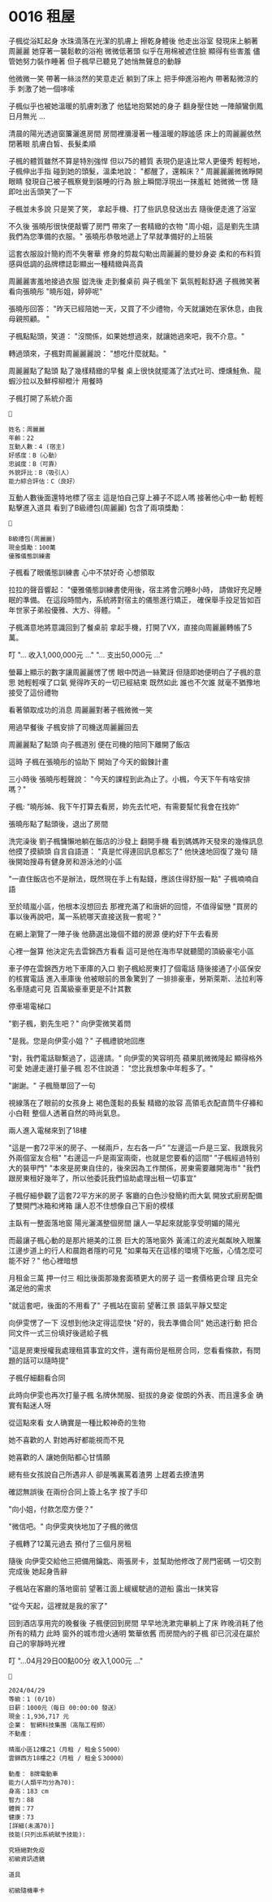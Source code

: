 # 0016 租屋

子楓從浴缸起身
水珠滴落在光潔的肌膚上
擦乾身體後
他走出浴室
發現床上躺著周麗麗
她穿著一襲鬆軟的浴袍
微微低著頭
似乎在用棉被遮住臉
顯得有些害羞
儘管她努力裝作睡著
但子楓早已聽見了她悄無聲息的動靜

他微微一笑
帶著一絲淡然的笑意走近
躺到了床上
把手伸進浴袍內
帶著點微涼的手
刺激了她一個哆嗦

子楓似乎也被她溫暖的肌膚刺激了
他猛地抱緊她的身子
翻身壓住她
一陣顛鸞倒鳳日月無光 …

清晨的陽光透過窗簾灑進房間
房間裡瀰漫著一種溫暖的靜謐感
床上的周麗麗依然閉著眼
肌膚白皙、長髮柔順

子楓的體質雖然不算是特別強悍
但以75的體質
表現仍是遠比常人更優秀
輕輕地，子楓伸出手指
碰到她的頭髮，溫柔地說：
"都醒了，還賴床？"
周麗麗麗微微睜開眼睛
發現自己被子楓察覺到裝睡的行為
臉上瞬間浮現出一抹羞紅
她微微一愣
隨即吐出舌頭笑了一下

子楓並未多說
只是笑了笑，
拿起手機、打了些訊息發送出去
隨後便走進了浴室

不久後
張曉彤很快便敲響了房門
帶來了一套精緻的衣物
"周小姐，這是劉先生請我們為您準備的衣服。"
張曉彤恭敬地遞上了早就準備好的上班裝

這套衣服設計簡約而不失奢華
修身的剪裁勾勒出周麗麗的曼妙身姿
柔和的布料質感與低調的品牌標誌彰顯出一種精緻與高貴

周麗麗害羞地接過衣服
盥洗後
走到餐桌前
與子楓坐下
氣氛輕鬆舒適
子楓微笑著看向張曉彤
"曉彤姐，婷婷呢"

張曉彤回答：
"昨天已經陪她一天，又買了不少禮物，今天就讓她在家休息，由我母親照顧。 "

子楓點點頭，笑道：
"沒關係，如果她想過來，就讓她過來吧，我不介意。"

轉過頭來，子楓對周麗麗麗說：
"想吃什麼就點。"

周麗麗點了點頭
點了幾樣精緻的早餐
桌上很快就擺滿了法式吐司、煙燻鮭魚、龍蝦沙拉以及鮮榨柳橙汁
用餐時

子楓打開了系統介面

```
📰

姓名：周麗麗
年齡：22
互動人數：4 (宿主)
好感度：B（心動）
忠誠度：B（可靠）
外貌評比：B（吸引人）
能力綜合評估：C（良好）

```

互動人數後面還特地標了宿主
這是怕自己穿上褲子不認人嗎
接著他心中一動
輕輕點擊進入道具
看到了B級禮包(周麗麗)
包含了兩項獎勵：

```
🎁

B級禮包(周麗麗)
現金獎勵：100萬
優雅儀態訓練書

```

子楓看了眼儀態訓練書
心中不禁好奇
心想領取

拉拉的聲音響起：
"優雅儀態訓練書使用後，宿主將會沉睡8小時，
請做好充足睡眠的準備。
在這段時間內，系統將對宿主的儀態進行矯正，
確保舉手投足皆如百年世家子弟般優雅、大方、得體。 "

子楓滿意地將意識回到了餐桌前
拿起手機，打開了VX，直接向周麗麗轉帳了5萬。

叮
"… 收入1,000,000元 …"
"… 支出50,000元 …"

螢幕上顯示的數字讓周麗麗愣了愣
眼中閃過一絲驚訝
但隨即她便明白了子楓的意思
她輕輕嘆了口氣
覺得昨天的一切已經結束
既然如此
誰也不欠誰
就毫不猶豫地接受了這份禮物

看著領取成功的消息
周麗麗對著子楓微微一笑

用過早餐後
子楓安排了司機送周麗麗回去

周麗麗點了點頭
向子楓道別
便在司機的陪同下離開了飯店

這時
子楓在張曉彤的協助下
開始了今天的鍛鍊計畫

三小時後
張曉彤輕聲說：
"今天的課程到此為止了。小楓，今天下午有啥安排嗎？"

子楓:
”曉彤姊、我下午打算去看房，妳先去忙吧，有需要幫忙我會在找妳”

張曉彤點了點頭後，退出了房間

洗完澡後
劉子楓慵懶地躺在飯店的沙發上
翻開手機
看到媽媽昨天發來的幾條訊息
他摸了摸額頭
自言自語道：
"真是忙得連回訊息都忘了"
他快速地回復了幾句
隨後開始搜尋有健身房和游泳池的小區

"一直住飯店也不是辦法，既然現在手上有點錢，應該住得舒服一點"
子楓喃喃自語

至於晴嵐小區，他根本沒想回去
那裡充滿了和唐妍的回憶，不值得留戀
"買房的事以後再說吧，萬一系統哪天直接送我一套呢？"

在網上瀏覽了一陣子後
他篩選出幾個不錯的房源
便約好下午去看房

心裡一盤算
他決定先去雲錦西方看看
這可是他在海市早就聽聞的頂級豪宅小區

車子停在雲錦西方地下車庫的入口
劉子楓給房東打了個電話
隨後接通了小區保安的核實電話
進入車庫後
他被眼前的景象驚到了
一排排豪車，勞斯萊斯、法拉利等名車隨處可見
百萬級豪車更是不計其數

停車場電梯口

"劉子楓，劉先生吧？"
向伊雯微笑着問

"是我。您是向伊雯小姐？"
子楓禮貌地回應

"對，我們電話聯繫過了，這邊請。"
向伊雯的笑容明亮
蘋果肌微微隆起
顯得格外可愛
她邊走邊打量子楓
忍不住說道：
"您比我想象中年輕多了。"

"謝謝。"
子楓簡單回了一句

視線落在了眼前的女孩身上
褐色蓬鬆的長髮
精緻的妝容
高領毛衣配直筒牛仔褲和小白鞋
整個人透著自然的時尚氣息。

兩人進入電梯來到了18樓

"這是一套72平米的房子、一梯兩戶，左右各一戶”
”左邊這一戶是三室、我跟我另外兩個室友合租"
"右邊這一戶是兩室兩衛，也就是您要看的這間”
”子楓經過特别大的裝甲門"
"本來是房東自住的，後來因為工作關係，房東需要離開海市"
"我們跟房東租好幾年了，所以他委託我們協助處理出租一切事宜"

子楓仔細參觀了這套72平方米的房子
客廳的白色沙發簡約而大氣
開放式廚房配備了雙開門冰箱和烤箱
讓人忍不住想像自己下廚的模樣

主臥有一整面落地窗
陽光灑滿整個房間
讓人一早起來就能享受明媚的陽光

而最讓子楓心動的是那片絕美的江景
巨大的落地窗外
黃浦江的波光粼粼映入眼簾
江邊步道上的行人和晨跑者隱約可見
"如果每天在這樣的環境下吃飯，心情怎麼可能不好？"
他心裡暗想

月租金三萬
押一付三
相比後面那幾套面積更大的房子
這一套價格更合理
且完全滿足他的需求

"就這套吧，後面的不用看了"
子楓站在窗前
望著江景
語氣平靜又堅定

向伊雯愣了一下
沒想到他決定得這麼快
"好的，我去準備合同"
她迅速行動
把合同文件一式三份填好後遞給子楓

"這是房東授權我處理租賃事宜的文件，還有兩份是租房合同，您看看條款，有問題的話可以隨時提"

子楓仔細翻看合同

此時向伊雯也再次打量子楓
名牌休閒服、挺拔的身姿
俊朗的外表、而且還多金
确實有點迷人呀

從這點來看
女人确實是一種比較神奇的生物

她不喜歡的人
對她再好都能視而不見

她喜歡的人
讓她倒貼都心甘情願

總有些女孩說自己所遇非人
卻是嘴裏罵着渣男
上趕着去撩渣男

確認無誤後
在兩份合同上簽上名字
按了手印

"向小姐，付款怎麼方便？"

"微信吧。"
向伊雯爽快地加了子楓的微信

子楓轉了12萬元過去
預付了三個月房租

隨後
向伊雯交給他三把備用鑰匙、兩張房卡，並幫助他修改了房門密碼
一切交割完成後
她起身告辭

子楓站在客廳的落地窗前
望著江面上緩緩駛過的遊船
露出一抹笑容

"從今天起，這裡就是我的家了"

回到酒店享用完的晚餐後
子楓便回到房間
早早地洗漱完畢躺上了床
昨晚消耗了他所有的精力
此時
窗外的城市燈火通明
繁華依舊
而房間內的子楓
卻已沉浸在屬於自己的寧靜時光裡

叮
"…04月29日00點00分 收入1,000元 ..."

```
📰

2024/04/29
等級：1 (0/10) 	
日薪：1000元（每日 00:00:00 發送） 	
現金：1,936,717 元 	
企業： 智網科技集團（高階工程師） 	
不動產： 

晴嵐小區12樓之1（月租 / 租金＄5000） 	
雲錦西方18樓之2（月租 / 租金＄30000） 	

動產： B牌電動車 	
能力(人類平均分為70):	
身高：183 cm 	
智力：88 	
體質：77	
健康：73	
[詳細(未滿70)]	
技能(只列出系統賦予技能):	

究極絕對免疫	
初級資訊透鏡	

道具	

初級隨機車卡

```